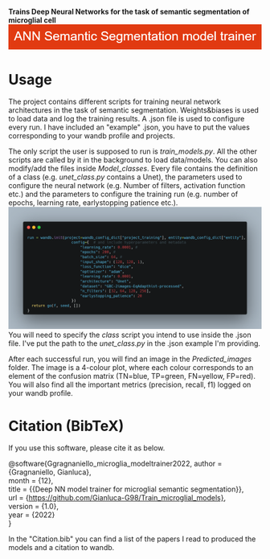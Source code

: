 **Trains Deep Neural Networks for the task of semantic segmentation of microglial cell**
![Banner](.github/Banner.png)
# Usage
The project contains different scripts for training neural network architectures in the task of semantic segmentation. Weights&biases is used to load data and log the training results. A .json file is used to configure every run. I have included an "example" .json, you have to put the values corresponding to your wandb profile and projects. 

The only script the user is supposed to run is *train_models.py*. All the other scripts are called by it in the background to load data/models. You can also modify/add the files inside *Model_classes*. Every file contains the definition of a class (e.g. *unet_class.py* contains a Unet), the parameters used to configure the neural network (e.g. Number of filters, activation function etc.) and the parameters to configure the training run (e.g. number of epochs, learning rate, earlystopping patience etc.). 
![Wandb config](.github/Wandb_config_run.png)
You will need to specify the *class* script you intend to use inside the .json file. I've put the path to the *unet_class.py* in the .json example I'm providing.

After each successful run, you will find an image in the *Predicted_images* folder. The image is a 4-colour plot, where each colour corresponds to an element of the confusion matrix (TN=blue, TP=green, FN=yellow, FP=red). You will also find all the important metrics (precision, recall, f1) logged on your wandb profile. 

# Citation (BibTeX)
If you use this software, please cite it as below.

@software{Ggragnaniello_microglia_modeltrainer2022,
  author = {Gragnaniello, Gianluca},  
  month = {12},  
  title = {{Deep NN model trainer for microglial semantic segmentation}},  
  url = {https://github.com/Gianluca-G98/Train_microglial_models},  
  version = {1.0},  
  year = {2022}  
}

In the "Citation.bib" you can find a list of the papers I read to produced the models and a citation to wandb.